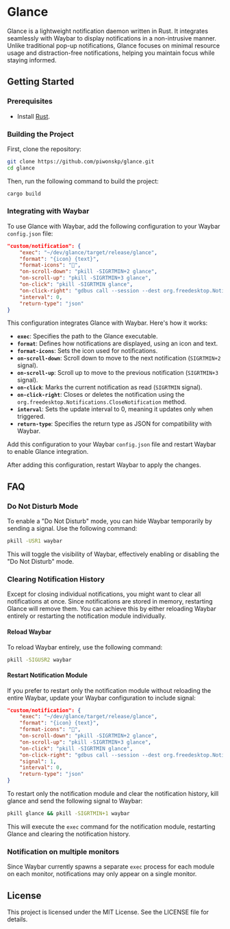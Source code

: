 # Glance
Glance is a lightweight notification daemon written in Rust. It integrates seamlessly with Waybar to display notifications in a non-intrusive manner. Unlike traditional pop-up notifications, Glance focuses on minimal resource usage and distraction-free notifications, helping you maintain focus while staying informed.

## Getting Started

### Prerequisites

- Install [Rust](https://www.rust-lang.org/tools/install).

### Building the Project

First, clone the repository:

```bash
git clone https://github.com/piwonskp/glance.git
cd glance
```

Then, run the following command to build the project:

```bash
cargo build
```

### Integrating with Waybar

To use Glance with Waybar, add the following configuration to your Waybar `config.json` file:

```json
"custom/notification": {
    "exec": "~/dev/glance/target/release/glance",
    "format": "{icon} {text}",
    "format-icons": "",
    "on-scroll-down": "pkill -SIGRTMIN+2 glance",
    "on-scroll-up": "pkill -SIGRTMIN+3 glance",
    "on-click": "pkill -SIGRTMIN glance",
    "on-click-right": "gdbus call --session --dest org.freedesktop.Notifications --object-path /org/freedesktop/Notifications --method org.freedesktop.Notifications.CloseNotification 0",
    "interval": 0,
    "return-type": "json"
}
```

This configuration integrates Glance with Waybar. Here's how it works:

- **`exec`**: Specifies the path to the Glance executable.
- **`format`**: Defines how notifications are displayed, using an icon and text.
- **`format-icons`**: Sets the icon used for notifications.
- **`on-scroll-down`**: Scroll down to move to the next notification (`SIGRTMIN+2` signal).
- **`on-scroll-up`**: Scroll up to move to the previous notification (`SIGRTMIN+3` signal).
- **`on-click`**: Marks the current notification as read (`SIGRTMIN` signal).
- **`on-click-right`**: Closes or deletes the notification using the `org.freedesktop.Notifications.CloseNotification` method.
- **`interval`**: Sets the update interval to 0, meaning it updates only when triggered.
- **`return-type`**: Specifies the return type as JSON for compatibility with Waybar.

Add this configuration to your Waybar `config.json` file and restart Waybar to enable Glance integration.

After adding this configuration, restart Waybar to apply the changes.

## FAQ

### Do Not Disturb Mode

To enable a "Do Not Disturb" mode, you can hide Waybar temporarily by sending a signal. Use the following command:

```bash
pkill -USR1 waybar
```

This will toggle the visibility of Waybar, effectively enabling or disabling the "Do Not Disturb" mode.

### Clearing Notification History
Except for closing individual notifications, you might want to clear all notifications at once. Since notifications are stored in memory, restarting Glance will remove them. You can achieve this by either reloading Waybar entirely or restarting the notification module individually.

#### Reload Waybar
To reload Waybar entirely, use the following command:

```bash
pkill -SIGUSR2 waybar
```

#### Restart Notification Module
If you prefer to restart only the notification module without reloading the entire Waybar, update your Waybar configuration to include signal:

```json
"custom/notification": {
    "exec": "~/dev/glance/target/release/glance",
    "format": "{icon} {text}",
    "format-icons": "",
    "on-scroll-down": "pkill -SIGRTMIN+2 glance",
    "on-scroll-up": "pkill -SIGRTMIN+3 glance",
    "on-click": "pkill -SIGRTMIN glance",
    "on-click-right": "gdbus call --session --dest org.freedesktop.Notifications --object-path /org/freedesktop/Notifications --method org.freedesktop.Notifications.CloseNotification 0",
    "signal": 1,
    "interval": 0,
    "return-type": "json"
}
```

To restart only the notification module and clear the notification history, kill glance and send the following signal to Waybar:

```bash
pkill glance && pkill -SIGRTMIN+1 waybar
```

This will execute the `exec` command for the notification module, restarting Glance and clearing the notification history.

### Notification on multiple monitors
Since Waybar currently spawns a separate `exec` process for each module on each monitor, notifications may only appear on a single monitor.


## License

This project is licensed under the MIT License. See the LICENSE file for details.